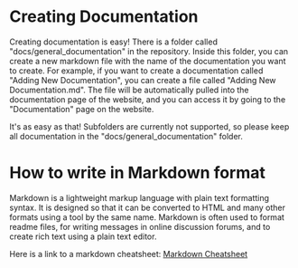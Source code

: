 # Creating Documentation

Creating documentation is easy! There is a folder called "docs/general_documentation" in the repository. Inside this folder, you can create a new markdown file with the name of the documentation you want to create. For example, if you want to create a documentation called "Adding New Documentation", you can create a file called "Adding New Documentation.md". The file will be automatically pulled into the documentation page of the website, and you can access it by going to the "Documentation" page on the website.

It's as easy as that! Subfolders are currently not supported, so please keep all documentation in the "docs/general_documentation" folder.

# How to write in Markdown format

Markdown is a lightweight markup language with plain text formatting syntax. It is designed so that it can be converted to HTML and many other formats using a tool by the same name. Markdown is often used to format readme files, for writing messages in online discussion forums, and to create rich text using a plain text editor.

Here is a link to a markdown cheatsheet: [Markdown Cheatsheet](https://www.markdownguide.org/cheat-sheet/)
